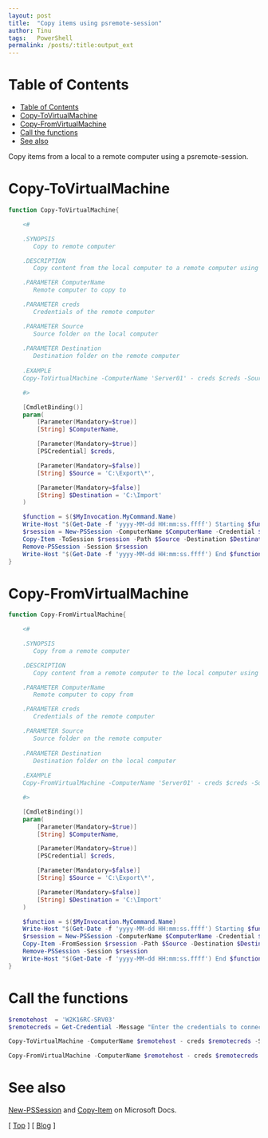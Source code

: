 ```yaml
---
layout: post
title:  "Copy items using psremote-session"
author: Tinu
tags:   PowerShell
permalink: /posts/:title:output_ext
---
```


# Table of Contents

- [Table of Contents](#table-of-contents)
- [Copy-ToVirtualMachine](#copy-tovirtualmachine)
- [Copy-FromVirtualMachine](#copy-fromvirtualmachine)
- [Call the functions](#call-the-functions)
- [See also](#see-also)

Copy items from a local to a remote computer using a psremote-session.

# Copy-ToVirtualMachine

````powershell
function Copy-ToVirtualMachine{

    <#

    .SYNOPSIS
       Copy to remote computer

    .DESCRIPTION
       Copy content from the local computer to a remote computer using psremote-session

    .PARAMETER ComputerName
       Remote computer to copy to

    .PARAMETER creds
       Credentials of the remote computer

    .PARAMETER Source
       Source folder on the local computer
 
    .PARAMETER Destination
       Destination folder on the remote computer
 
    .EXAMPLE
    Copy-ToVirtualMachine -ComputerName 'Server01' - creds $creds -Source 'C:\Export\*' -Destination 'C:\Import'

    #>

    [CmdletBinding()]
    param(
        [Parameter(Mandatory=$true)]
        [String] $ComputerName,

        [Parameter(Mandatory=$true)]
        [PSCredential] $creds,

        [Parameter(Mandatory=$false)]
        [String] $Source = 'C:\Export\*',

        [Parameter(Mandatory=$false)]
        [String] $Destination = 'C:\Import'
    )

    $function = $($MyInvocation.MyCommand.Name)
    Write-Host "$(Get-Date -f 'yyyy-MM-dd HH:mm:ss.ffff') Starting $function" -ForegroundColor Yellow
    $rsession = New-PSSession -ComputerName $ComputerName -Credential $creds
    Copy-Item -ToSession $rsession -Path $Source -Destination $Destination -Force -Recurse
    Remove-PSSession -Session $rsession
    Write-Host "$(Get-Date -f 'yyyy-MM-dd HH:mm:ss.ffff') End $function" -ForegroundColor Yellow
}
````

# Copy-FromVirtualMachine

````powershell
function Copy-FromVirtualMachine{

    <#

    .SYNOPSIS
       Copy from a remote computer

    .DESCRIPTION
       Copy content from a remote computer to the local computer using psremote-session

    .PARAMETER ComputerName
       Remote computer to copy from

    .PARAMETER creds
       Credentials of the remote computer

    .PARAMETER Source
       Source folder on the remote computer
 
    .PARAMETER Destination
       Destination folder on the local computer
 
    .EXAMPLE
    Copy-FromVirtualMachine -ComputerName 'Server01' - creds $creds -Source 'C:\Export\*' -Destination 'C:\Import'

    #>

    [CmdletBinding()]
    param(
        [Parameter(Mandatory=$true)]
        [String] $ComputerName,

        [Parameter(Mandatory=$true)]
        [PSCredential] $creds,

        [Parameter(Mandatory=$false)]
        [String] $Source = 'C:\Export\*',

        [Parameter(Mandatory=$false)]
        [String] $Destination = 'C:\Import'
    )

    $function = $($MyInvocation.MyCommand.Name)
    Write-Host "$(Get-Date -f 'yyyy-MM-dd HH:mm:ss.ffff') Starting $function" -ForegroundColor Yellow
    $rsession = New-PSSession -ComputerName $ComputerName -Credential $creds
    Copy-Item -FromSession $rsession -Path $Source -Destination $Destination -Force -Recurse
    Remove-PSSession -Session $rsession
    Write-Host "$(Get-Date -f 'yyyy-MM-dd HH:mm:ss.ffff') End $function" -ForegroundColor Yellow
}
````

# Call the functions

````powershell
$remotehost  = 'W2K16RC-SRV03'
$remotecreds = Get-Credential -Message "Enter the credentials to connect to $remotehost" -UserName 'Administrator'

Copy-ToVirtualMachine -ComputerName $remotehost - creds $remotecreds -Source 'C:\Export\*' -Destination 'C:\Import'

Copy-FromVirtualMachine -ComputerName $remotehost - creds $remotecreds -Source 'C:\Export\*' -Destination 'C:\Import'
````

# See also

[New-PSSession](https://docs.microsoft.com/en-us/powershell/module/microsoft.powershell.core/new-pssession?view=powershell-6) and
[Copy-Item](https://docs.microsoft.com/en-us/powershell/module/microsoft.powershell.management/copy-item?view=powershell-6) on Microsoft Docs.

[ [Top](#table-of-contents) ] [ [Blog](../syseng.html) ]